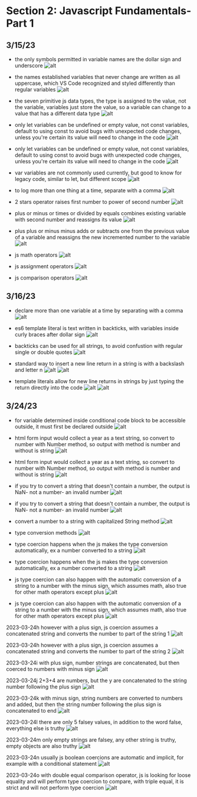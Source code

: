 # Section 2: Javascript Fundamentals- Part 1

## 3/15/23

- the only symbols permitted in variable names are the dollar sign and underscore
![alt](images/2-js-fundamentals1/2023-03-15a.png)

- the names established variables that never change are written as all uppercase, which VS Code recognized and styled differently than regular variables
![alt](images/2-js-fundamentals1/2023-03-15b.png)

- the seven primitive js data types, the type is assigned to the value, not the variable, variables just store the value, so a variable can change to a value that has a different data type
![alt](images/2-js-fundamentals1/2023-03-15c.png)

- only let variables can be undefined or empty value, not const variables, default to using const to avoid bugs with unexpected code changes, unless you're certain its value will need to change in the code
![alt](images/2-js-fundamentals1/2023-03-15d.png)

- only let variables can be undefined or empty value, not const variables, default to using const to avoid bugs with unexpected code changes, unless you're certain its value will need to change in the code
![alt](images/2-js-fundamentals1/2023-03-15d2.png)

- var variables are not commonly used currently, but good to know for legacy code, similar to let, but different scope
![alt](images/2-js-fundamentals1/2023-03-15e.png)

- to log more than one thing at a time, separate with a comma
![alt](images/2-js-fundamentals1/2023-03-15f.png)

- 2 stars operator raises first number to power of second number
![alt](images/2-js-fundamentals1/2023-03-15g.png)

- plus or minus or times or divided by equals combines existing variable with second number and reassigns its value
![alt](images/2-js-fundamentals1/2023-03-15h.png)

- plus plus or minus minus adds or subtracts one from the previous value of a variable and reassigns the new incremented number to the variable
![alt](images/2-js-fundamentals1/2023-03-15i.png)

- js math operators
![alt](images/2-js-fundamentals1/2023-03-15j.png)

- js assignment operators
![alt](images/2-js-fundamentals1/2023-03-15k.png)

- js comparison operators
![alt](images/2-js-fundamentals1/2023-03-15l.png)

## 3/16/23

- declare more than one variable at a time by separating with a comma
![alt](images/2-js-fundamentals1/2023-03-16a.png)

- es6 template literal is text written in backticks, with variables inside curly braces after dollar sign
![alt](images/2-js-fundamentals1/2023-03-16b.png)

- backticks can be used for all strings, to avoid confustion with regular single or double quotes
![alt](images/2-js-fundamentals1/2023-03-16c.png)

- standard way to insert a new line return in a string is with a backslash and letter n
![alt](images/2-js-fundamentals1/2023-03-16d.png)
![alt](images/2-js-fundamentals1/2023-03-16d2.png)

- template literals allow for new line returns in strings by just typing the return directly into the  code
![alt](images/2-js-fundamentals1/2023-03-16e.png)
![alt](images/2-js-fundamentals1/2023-03-16e2.png)

## 3/24/23

- for variable determined inside conditional code block to be accessible outside, it must first be declared outside
![alt](images/2-js-fundamentals1/2023-03-24a.png)

- html form input would collect a year as a text string, so convert to number with Number method, so output with method is number and without is string
![alt](images/2-js-fundamentals1/2023-03-24b.png)

- html form input would collect a year as a text string, so convert to number with Number method, so output with method is number and without is string
![alt](images/2-js-fundamentals1/2023-03-24b2.png)

- if you try to convert a string that doesn't contain a number, the output is NaN- not a number- an invalid number
![alt](images/2-js-fundamentals1/2023-03-24c.png)

- if you try to convert a string that doesn't contain a number, the output is NaN- not a number- an invalid number
![alt](images/2-js-fundamentals1/2023-03-24c2.png)

- convert a number to a string with capitalized String method
![alt](images/2-js-fundamentals1/2023-03-24d.png)

- type conversion methods
![alt](images/2-js-fundamentals1/2023-03-24e.png)

- type coercion happens when the js makes the type conversion automatically, ex a number converted to a string
![alt](images/2-js-fundamentals1/2023-03-24f.png)

- type coercion happens when the js makes the type conversion automatically, ex a number converted to a string
![alt](images/2-js-fundamentals1/2023-03-24f2.png)

- js type coercion can also happen with the automatic conversion of a string to a number with the minus sign, which assumes math, also true for other math operators except plus
![alt](images/2-js-fundamentals1/2023-03-24g.png)

- js type coercion can also happen with the automatic conversion of a string to a number with the minus sign, which assumes math, also true for other math operators except plus
![alt](images/2-js-fundamentals1/2023-03-24g2.png)

2023-03-24h however with a plus sign, js coercion assumes a concatenated string and converts the number to part of the string 1
![alt](images/2-js-fundamentals1/2023-03-24.png)

2023-03-24h however with a plus sign, js coercion assumes a concatenated string and converts the number to part of the string 2
![alt](images/2-js-fundamentals1/2023-03-24.png)

2023-03-24i with plus sign, number strings are concatenated, but then coerced to numbers with minus sign
![alt](images/2-js-fundamentals1/2023-03-24.png)

2023-03-24j 2+3+4 are numbers, but the y are concatenated to the string number following the plus sign
![alt](images/2-js-fundamentals1/2023-03-24.png)

2023-03-24k with minus sign, string numbers are converted to numbers and added, but then the string number following the plus sign is concatenated to end
![alt](images/2-js-fundamentals1/2023-03-24.png)

2023-03-24l there are only 5 falsey values, in addition to the word false, everything else is truthy
![alt](images/2-js-fundamentals1/2023-03-24.png)

2023-03-24m only empty strings are falsey, any other string is truthy, empty objects are also truthy
![alt](images/2-js-fundamentals1/2023-03-24.png)

2023-03-24n usually js boolean coercions are automatic and implicit, for example with a conditional statement
![alt](images/2-js-fundamentals1/2023-03-24.png)

2023-03-24o with double equal comparison operator, js is looking for loose equality and will perform type coercion to compare, with triple equal, it is strict and will not perform type coercion
![alt](images/2-js-fundamentals1/2023-03-24.png)
